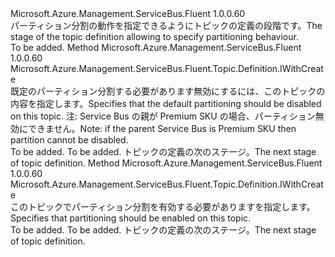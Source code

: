 <Type Name="IWithPartitioning" FullName="Microsoft.Azure.Management.ServiceBus.Fluent.Topic.Definition.IWithPartitioning">
  <TypeSignature Language="C#" Value="public interface IWithPartitioning" />
  <TypeSignature Language="ILAsm" Value=".class public interface auto ansi abstract IWithPartitioning" />
  <TypeSignature Language="DocId" Value="T:Microsoft.Azure.Management.ServiceBus.Fluent.Topic.Definition.IWithPartitioning" />
  <TypeSignature Language="VB.NET" Value="Public Interface IWithPartitioning" />
  <TypeSignature Language="F#" Value="type IWithPartitioning = interface" />
  <AssemblyInfo>
    <AssemblyName>Microsoft.Azure.Management.ServiceBus.Fluent</AssemblyName>
    <AssemblyVersion>1.0.0.60</AssemblyVersion>
  </AssemblyInfo>
  <Interfaces />
  <Docs>
    <summary>
            <span data-ttu-id="b6629-101">パーティション分割の動作を指定できるようにトピックの定義の段階です。</span><span class="sxs-lookup"><span data-stu-id="b6629-101">The stage of the topic definition allowing to specify partitioning behaviour.</span></span>
            </summary>
    <remarks>To be added.</remarks>
  </Docs>
  <Members>
    <Member MemberName="WithoutPartitioning">
      <MemberSignature Language="C#" Value="public Microsoft.Azure.Management.ServiceBus.Fluent.Topic.Definition.IWithCreate WithoutPartitioning ();" />
      <MemberSignature Language="ILAsm" Value=".method public hidebysig newslot virtual instance class Microsoft.Azure.Management.ServiceBus.Fluent.Topic.Definition.IWithCreate WithoutPartitioning() cil managed" />
      <MemberSignature Language="DocId" Value="M:Microsoft.Azure.Management.ServiceBus.Fluent.Topic.Definition.IWithPartitioning.WithoutPartitioning" />
      <MemberSignature Language="VB.NET" Value="Public Function WithoutPartitioning () As IWithCreate" />
      <MemberSignature Language="F#" Value="abstract member WithoutPartitioning : unit -&gt; Microsoft.Azure.Management.ServiceBus.Fluent.Topic.Definition.IWithCreate" Usage="iWithPartitioning.WithoutPartitioning " />
      <MemberType>Method</MemberType>
      <AssemblyInfo>
        <AssemblyName>Microsoft.Azure.Management.ServiceBus.Fluent</AssemblyName>
        <AssemblyVersion>1.0.0.60</AssemblyVersion>
      </AssemblyInfo>
      <ReturnValue>
        <ReturnType>Microsoft.Azure.Management.ServiceBus.Fluent.Topic.Definition.IWithCreate</ReturnType>
      </ReturnValue>
      <Parameters />
      <Docs>
        <summary>
            <span data-ttu-id="b6629-102">既定のパーティション分割する必要があります無効にするには、このトピックの内容を指定します。</span><span class="sxs-lookup"><span data-stu-id="b6629-102">Specifies that the default partitioning should be disabled on this topic.</span></span>
            <span data-ttu-id="b6629-103">注: Service Bus の親が Premium SKU の場合、パーティション無効にできません。</span><span class="sxs-lookup"><span data-stu-id="b6629-103">Note: if the parent Service Bus is Premium SKU then partition cannot be disabled.</span></span>
            </summary>
        <returns>To be added.</returns>
        <remarks>To be added.</remarks>
        <return><span data-ttu-id="b6629-104">トピックの定義の次のステージ。</span><span class="sxs-lookup"><span data-stu-id="b6629-104">The next stage of topic definition.</span></span></return>
      </Docs>
    </Member>
    <Member MemberName="WithPartitioning">
      <MemberSignature Language="C#" Value="public Microsoft.Azure.Management.ServiceBus.Fluent.Topic.Definition.IWithCreate WithPartitioning ();" />
      <MemberSignature Language="ILAsm" Value=".method public hidebysig newslot virtual instance class Microsoft.Azure.Management.ServiceBus.Fluent.Topic.Definition.IWithCreate WithPartitioning() cil managed" />
      <MemberSignature Language="DocId" Value="M:Microsoft.Azure.Management.ServiceBus.Fluent.Topic.Definition.IWithPartitioning.WithPartitioning" />
      <MemberSignature Language="VB.NET" Value="Public Function WithPartitioning () As IWithCreate" />
      <MemberSignature Language="F#" Value="abstract member WithPartitioning : unit -&gt; Microsoft.Azure.Management.ServiceBus.Fluent.Topic.Definition.IWithCreate" Usage="iWithPartitioning.WithPartitioning " />
      <MemberType>Method</MemberType>
      <AssemblyInfo>
        <AssemblyName>Microsoft.Azure.Management.ServiceBus.Fluent</AssemblyName>
        <AssemblyVersion>1.0.0.60</AssemblyVersion>
      </AssemblyInfo>
      <ReturnValue>
        <ReturnType>Microsoft.Azure.Management.ServiceBus.Fluent.Topic.Definition.IWithCreate</ReturnType>
      </ReturnValue>
      <Parameters />
      <Docs>
        <summary>
            <span data-ttu-id="b6629-105">このトピックでパーティション分割を有効する必要がありますを指定します。</span><span class="sxs-lookup"><span data-stu-id="b6629-105">Specifies that partitioning should be enabled on this topic.</span></span>
            </summary>
        <returns>To be added.</returns>
        <remarks>To be added.</remarks>
        <return><span data-ttu-id="b6629-106">トピックの定義の次のステージ。</span><span class="sxs-lookup"><span data-stu-id="b6629-106">The next stage of topic definition.</span></span></return>
      </Docs>
    </Member>
  </Members>
</Type>